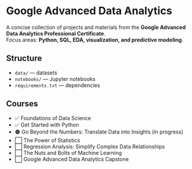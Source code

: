 # Google Advanced Data Analytics

A concise collection of projects and materials from the **Google Advanced Data Analytics Professional Certificate**.  
Focus areas: **Python, SQL, EDA, visualization, and predictive modeling**.
    
## Structure
- `data/` — datasets
- `notebooks/` — Jupyter notebooks
- `requirements.txt` — dependencies

## Courses
- ✅ Foundations of Data Science 
- ✅ Get Started with Python
- 🟠 Go Beyond the Numbers: Translate Data into Insights (in progress)
- ⬜ The Power of Statistics
- ⬜ Regression Analysis: Simplify Complex Data Relationships
- ⬜ The Nuts and Bolts of Machine Learning
- ⬜ Google Advanced Data Analytics Capstone



